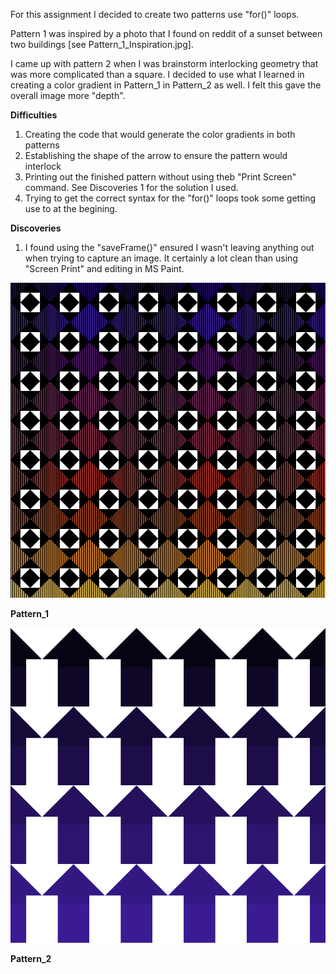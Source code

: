 For this assignment I decided to create two patterns use "for()" loops.

Pattern 1 was inspired by a photo that I found on reddit of a sunset between two buildings [see Pattern_1_Inspiration.jpg].

I came up with pattern 2 when I was brainstorm interlocking geometry that was more complicated than a square. I decided to use what I learned in creating a color gradient in Pattern_1 in Pattern_2 as well. I felt this gave the overall image more "depth". 

**Difficulties**
1) Creating the code that would generate the color gradients in both patterns
2) Establishing the shape of the arrow to ensure the pattern would interlock 
3) Printing out the finished pattern without using theb "Print Screen" command. See Discoveries 1 for the solution I used. 
4) Trying to get the correct syntax for the "for()" loops took some getting use to at the begining. 

**Discoveries**
1) I found using the "saveFrame(}" ensured I wasn't leaving anything out when trying to capture an image. It certainly a lot clean than using "Screen Print" and editing in MS Paint. 

![](/July_13/Pattern_1.png)

**Pattern_1**

![](/July_13/Pattern_2.png)

**Pattern_2**
